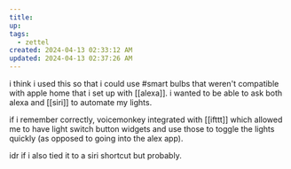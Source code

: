 ```yaml
---
title:
up: 
tags:
  - zettel
created: 2024-04-13 02:33:12 AM
updated: 2024-04-13 02:37:26 AM
---
```

i think i used this so that i could use #smart bulbs that weren't compatible with apple home that i set up with [[alexa]]. i wanted to be able to ask both alexa and [[siri]] to automate my lights. 

if i remember correctly, voicemonkey integrated with [[ifttt]] which allowed me to have light switch button widgets and use those to toggle the lights quickly (as opposed to going into the alex app). 

idr if i also tied it to a siri shortcut but probably. 